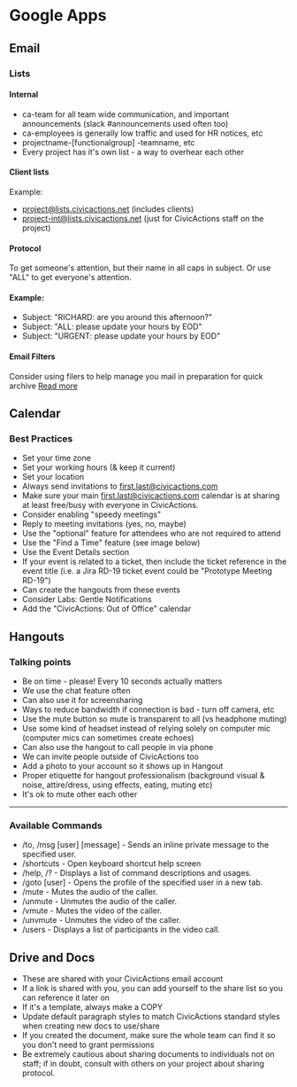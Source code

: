 # Google Apps

## <a name="email"></a>Email

### Lists

#### Internal
* ca-team for all team wide communication, and important announcements (slack #announcements used often too)
* ca-employees is generally low traffic and used for HR notices, etc
* projectname-[functionalgroup] -teamname, etc
* Every project has it's own list - a way to overhear each other

#### Client lists
Example:

* project@lists.civicactions.net (includes clients)
* project-int@lists.civicactions.net (just for CivicActions staff on the project)

#### Protocol
To get someone's attention, but their name in all caps in subject. Or use "ALL" to get everyone's attention.

#### Example:

* Subject: "RICHARD: are you around this afternoon?"
* Subject: "ALL: please update your hours by EOD"
* Subject: "URGENT: please update your hours by EOD"

#### Email Filters
Consider using filers to help manage you mail in preparation for quick archive
[Read more](https://support.google.com/mail/answer/6579?hl=en)

## <a name="calendar"></a>Calendar

### Best Practices

* Set your time zone
* Set your working hours (& keep it current)
* Set your location
* Always send invitations to first.last@civicactions.com
* Make sure your main first.last@civicactions.com calendar is at sharing at least free/busy with everyone in CivicActions.
* Consider enabling "speedy meetings"
* Reply to meeting invitations (yes, no, maybe)
* Use the "optional" feature for attendees who are not required to attend
* Use the "Find a Time" feature (see image below)
* Use the Event Details section
* If your event is related to a ticket, then include the ticket reference in the event title (i.e. a Jira RD-19 ticket event could be "Prototype Meeting RD-19")
* Can create the hangouts from these events
* Consider Labs: Gentle Notifications
* Add the "CivicActions: Out of Office" calendar

## <a name="hangouts"></a>Hangouts

### Talking points
* Be on time - please! Every 10 seconds actually matters
* We use the chat feature often
* Can also use it for screensharing
* Ways to reduce bandwidth if connection is bad - turn off camera, etc
* Use the mute button so mute is transparent to all (vs headphone muting)
* Use some kind of headset instead of relying solely on computer mic (computer mics can sometimes create echoes)
* Can also use the hangout to call people in via phone
* We can invite people outside of CivicActions too
* Add a photo to your account so it shows up in Hangout
* Proper etiquette for hangout professionalism (background visual & noise, attire/dress, using effects, eating, muting etc)
* It's ok to mute other each other

----

### Available Commands

* /to, /msg [user] [message] - Sends an inline private message to the specified user.
* /shortcuts - Open keyboard shortcut help screen
* /help, /? - Displays a list of command descriptions and usages.
* /goto [user] - Opens the profile of the specified user in a new tab.
* /mute - Mutes the audio of the caller.
* /unmute - Unmutes the audio of the caller.
* /vmute - Mutes the video of the caller.
* /unvmute - Unmutes the video of the caller.
* /users - Displays a list of participants in the video call.

## <a name="drive"></a>Drive and Docs

* These are shared with your CivicActions email account
* If a link is shared with you, you can add yourself to the share list so you can reference it later on
* If it's a template, always make a COPY
* Update default paragraph styles to match CivicActions standard styles when creating new docs to use/share
* If you created the document, make sure the whole team can find it so you don't need to grant permissions
* Be extremely cautious about sharing documents to individuals not on staff; if in doubt, consult with others on your project about sharing protocol.
